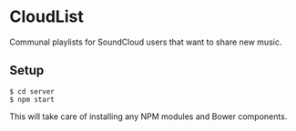 # CloudList
Communal playlists for SoundCloud users that want to share new music.

## Setup

```
$ cd server
$ npm start
```

This will take care of installing any NPM modules and Bower components.